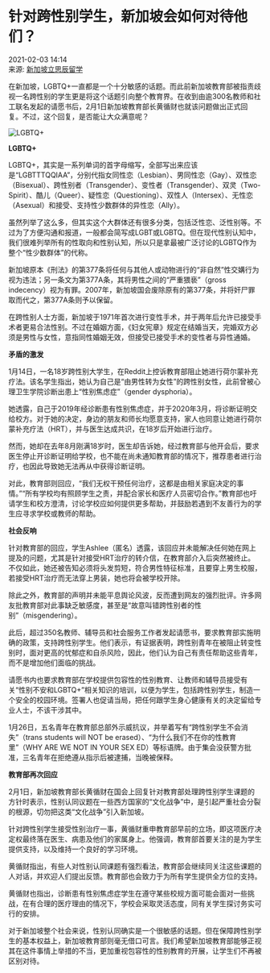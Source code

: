 # 针对跨性别学生，新加坡会如何对待他们？

2021-02-03 14:14  
来源: [新加坡立思辰留学](https://www.sohu.com/a/448465047_120075716?spm=smpc.content-abroad.content.1.17375271352922uLIkgs)

在新加坡，LGBTQ+一直都是一个十分敏感的话题。而此前新加坡教育部被指责歧视一名跨性别的学生更是将这个话题引向整个教育界。在收到由逾300名教师和社工联名发起的请愿书后，2月1日新加坡教育部长黄循财也就该问题做出正式回复。不过，这个回复，是否能让大众满意呢？

![LGBTQ+](https://p0.itc.cn/images01/20210203/9a2e37d9f4af4c8a9bc3f4304da6fbd4.jpeg)

**LGBTQ+**

LGBTQ+，其实是一系列单词的首字母缩写，全部写出来应该是“LGBTTTQQIAA”，分别代指女同性恋（Lesbian）、男同性恋（Gay）、双性恋（Bisexual）、跨性别者（Transgender）、变性者（Transgender）、双灵（Two-Spirit）、酷儿（Queer）、疑性恋（Questioning）、双性人（Intersex）、无性恋（Asexual）和接受、支持性少数群体的异性恋（Ally）。

虽然列举了这么多，但其实这个大群体还有很多分类，包括泛性恋、泛性别等。不过为了方便沟通和报道，一般都会简写成LGBT或LGBTQ。但在现代性别认知中，我们很难列举所有的性取向和性别认知，所以只是拿最被广泛讨论的LGBTQ作为整个“性少数群体”的代称。

新加坡原本《刑法》的第377条将任何与其他人或动物进行的“非自然”性交媾行为视为违法；另一条文为第377A条，其将男性之间的“严重猥亵”（gross indecency）视为有罪。2007年，新加坡国会废除原有的第377条，并将奸尸罪取而代之，第377A条则予以保留。

在跨性别人士方面，新加坡于1971年首次进行变性手术，并于两年后允许已接受手术者更易合法性别。不过在婚姻方面，《妇女宪章》规定在结婚当天，完婚双方必须是男性与女性，意指同性婚姻无效，但接受已接受手术的变性者与异性通婚。

**矛盾的激发**

1月14日，一名18岁跨性别大学生，在Reddit上控诉教育部阻止她进行荷尔蒙补充疗法。该名学生指出，她认为自己是“由男性转为女性”的跨性别女性，此前曾被心理卫生学院诊断出患上“性别焦虑症”（gender dysphoria）。

她透露，自己于2019年经诊断患有性别焦虑症，并于2020年3月，将诊断证明交给校方。对于她的决定，身边的朋友和师长均愿意支持，家人也同意让她进行荷尔蒙补充疗法（HRT），并与医生达成共识，在18岁后开始进行治疗。

然而，她却在去年8月刚满18岁时，医生却告诉她，经过教育部与他开会后，要求医生停止开诊断证明给学校，也不能在尚未通知教育部的情况下，推荐患者进行治疗，也因此导致她无法再从中获得诊断证明。

对此，教育部则回应，“我们无权干预任何治疗，这都是由相关家庭决定的事情。”“所有学校均有照顾学生之责，并配合家长和医疗人员密切合作。”教育部也吁请学生和校方澄清，讨论学校应如何提供更多帮助，并鼓励若遇到不友善行为的学生应寻求学校或教师的帮助。

**社会反响**

针对教育部的回应，学生Ashlee（匿名）透露，该回应并未能解决任何她在网上提及的问题，尤其是针对接受HRT治疗的转介信，在教育部介入后突然被终止。不仅如此，她还被告知必须将头发剪短，符合男性特征标准，且要穿上男生校服，若接受HRT治疗而无法穿上男装，她也将会被学校开除。

除此之外，教育部的声明并未能平息舆论风波，反而遭到网友的强烈批评。许多网友批教育部对此事缺乏敏感度，甚至是“故意叫错跨性别者的性别”（misgendering）。

此后，超过350名教师、辅导员和社会服务工作者发起请愿书，要求教育部实施明确的政策，支持跨性别学生。他们表示，有证据表明，跨性别青年在被阻止转变性别时，面对更高的忧郁症和自杀风险，因此，他们认为自己有责任帮助这些青年，而不是增加他们面临的挑战。

请愿书内也要求教育部在学校提供包容性的性别教育、让教师和辅导员接受有关“性别不安和LGBTQ+”相关知识的培训，以便为学生，包括跨性别学生，制造一个安全的校园环境。签署人也促请当局，把任何跟学生身心健康有关的决定留给专业人士，不该干涉其中。

1月26日，五名青年在教育部总部外示威抗议，并举着写有“跨性别学生不会消失”（trans students will NOT be erased）、“为什么我们不在你的性教育里”（WHY ARE WE NOT IN YOUR SEX ED）等标语牌。由于集会没获警方批准，三名青年在拒绝遵从指示后被逮捕，当晚被保释。

**教育部再次回应**

2月1日，新加坡教育部长黄循财在国会上回复针对教育部处理跨性别学生课题的方针时表示，性别认同议题在一些西方国家的“文化战争”中，是引起严重社会分裂的根源，切勿把这类“文化战争”引入新加坡。

针对跨性别学生接受性别治疗一事，黄循财重申教育部早前的立场，即这项医疗决定权最终落在医生、病患及他们的家属身上。他强调，教育部首要关注的是为学生提供支持，以及维持一个良好的学习环境。

黄循财指出，有些人对性别认同课题有强烈看法，教育部会继续同关注这些课题的人对话，并欢迎人们提出反馈。教育部也会致力于为所有学生提供全方位的支持。

黄循财也指出，诊断患有性别焦虑症学生在遵守某些校规方面可能会面对一些挑战，在有合理的医疗理由的情况下，学校会采取灵活态度，同有关学生探讨务实可行的安排。

对于新加坡整个社会来说，性别认同确实是一个很敏感的话题。但在保障跨性别学生的基本权益上，新加坡教育部则毫无借口可言。我们希望新加坡教育部能够正视其在这件事情上举措的不当，更加重视包容性的性别教育的开展，让学生们不再被区别对待。